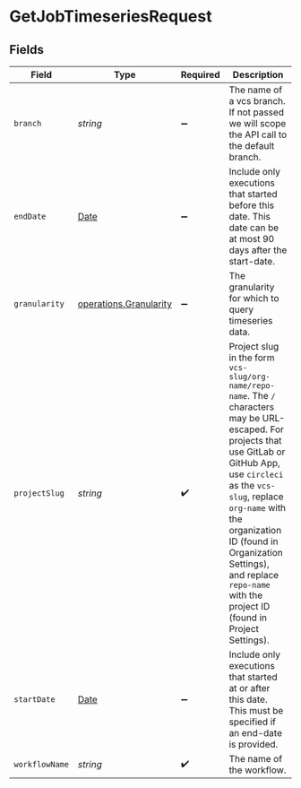 # GetJobTimeseriesRequest


## Fields

| Field                                                                                                                                                                                                                                                                                                                               | Type                                                                                                                                                                                                                                                                                                                                | Required                                                                                                                                                                                                                                                                                                                            | Description                                                                                                                                                                                                                                                                                                                         |
| ----------------------------------------------------------------------------------------------------------------------------------------------------------------------------------------------------------------------------------------------------------------------------------------------------------------------------------- | ----------------------------------------------------------------------------------------------------------------------------------------------------------------------------------------------------------------------------------------------------------------------------------------------------------------------------------- | ----------------------------------------------------------------------------------------------------------------------------------------------------------------------------------------------------------------------------------------------------------------------------------------------------------------------------------- | ----------------------------------------------------------------------------------------------------------------------------------------------------------------------------------------------------------------------------------------------------------------------------------------------------------------------------------- |
| `branch`                                                                                                                                                                                                                                                                                                                            | *string*                                                                                                                                                                                                                                                                                                                            | :heavy_minus_sign:                                                                                                                                                                                                                                                                                                                  | The name of a vcs branch. If not passed we will scope the API call to the default branch.                                                                                                                                                                                                                                           |
| `endDate`                                                                                                                                                                                                                                                                                                                           | [Date](https://developer.mozilla.org/en-US/docs/Web/JavaScript/Reference/Global_Objects/Date)                                                                                                                                                                                                                                       | :heavy_minus_sign:                                                                                                                                                                                                                                                                                                                  | Include only executions that started before this date. This date can be at most 90 days after the start-date.                                                                                                                                                                                                                       |
| `granularity`                                                                                                                                                                                                                                                                                                                       | [operations.Granularity](../../../sdk/models/operations/granularity.md)                                                                                                                                                                                                                                                             | :heavy_minus_sign:                                                                                                                                                                                                                                                                                                                  | The granularity for which to query timeseries data.                                                                                                                                                                                                                                                                                 |
| `projectSlug`                                                                                                                                                                                                                                                                                                                       | *string*                                                                                                                                                                                                                                                                                                                            | :heavy_check_mark:                                                                                                                                                                                                                                                                                                                  | Project slug in the form `vcs-slug/org-name/repo-name`. The `/` characters may be URL-escaped. For projects that use GitLab or GitHub App, use `circleci` as the `vcs-slug`, replace `org-name` with the organization ID (found in Organization Settings), and replace `repo-name` with the project ID (found in Project Settings). |
| `startDate`                                                                                                                                                                                                                                                                                                                         | [Date](https://developer.mozilla.org/en-US/docs/Web/JavaScript/Reference/Global_Objects/Date)                                                                                                                                                                                                                                       | :heavy_minus_sign:                                                                                                                                                                                                                                                                                                                  | Include only executions that started at or after this date. This must be specified if an end-date is provided.                                                                                                                                                                                                                      |
| `workflowName`                                                                                                                                                                                                                                                                                                                      | *string*                                                                                                                                                                                                                                                                                                                            | :heavy_check_mark:                                                                                                                                                                                                                                                                                                                  | The name of the workflow.                                                                                                                                                                                                                                                                                                           |